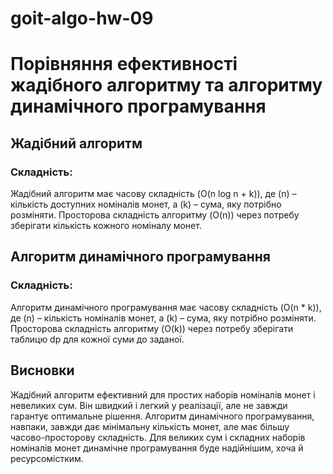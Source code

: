 # goit-algo-hw-09

# Порівняння ефективності жадібного алгоритму та алгоритму динамічного програмування

## Жадібний алгоритм

### Складність:
Жадібний алгоритм має часову складність (O(n log n + k)), де (n) – кількість доступних номіналів монет, а (k) – сума, яку потрібно розміняти.
Просторова складність алгоритму \(O(n)\) через потребу зберігати кількість кожного номіналу монет.

## Алгоритм динамічного програмування

### Складність:
Алгоритм динамічного програмування має часову складність (O(n * k)), де (n) – кількість номіналів монет, а (k) – сума, яку потрібно розміняти.
Просторова складність алгоритму (O(k)) через потребу зберігати таблицю dp для кожної суми до заданої.

## Висновки
Жадібний алгоритм ефективний для простих наборів номіналів монет і невеликих сум. Він швидкий і легкий у реалізації, але не завжди гарантує оптимальне рішення. Алгоритм динамічного програмування, навпаки, завжди дає мінімальну кількість монет, але має більшу часово-просторову складність. Для великих сум і складних наборів номіналів монет динамічне програмування буде надійнішим, хоча й ресурсомістким.
